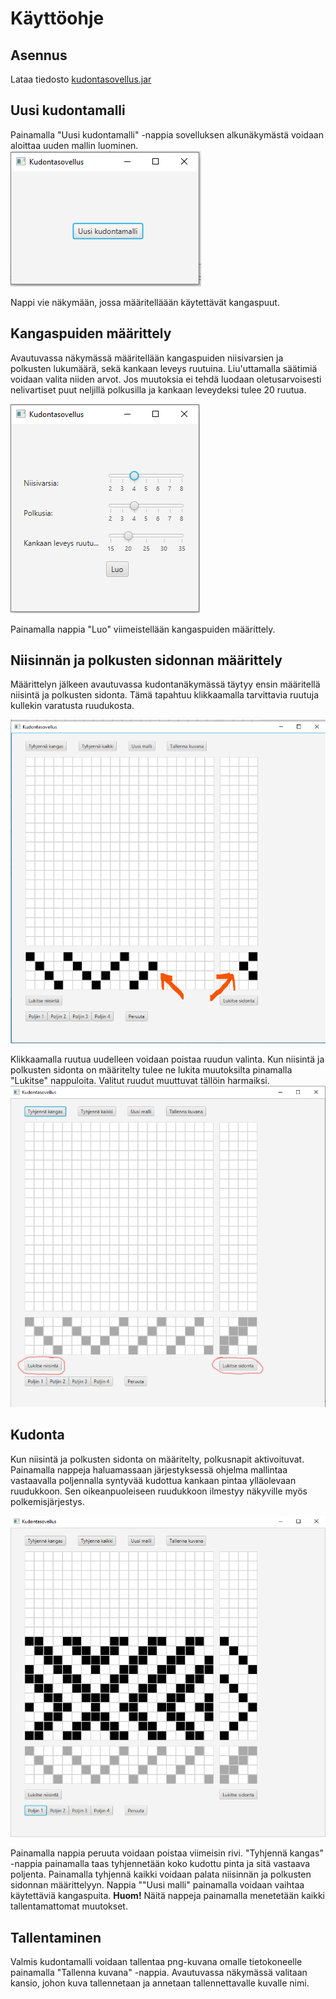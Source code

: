# Käyttöohje

## Asennus
Lataa tiedosto [kudontasovellus.jar](https://github.com/emmakamutta/ot-harjoitustyo/releases/tag/palautus)

## Uusi kudontamalli
Painamalla "Uusi kudontamalli" -nappia sovelluksen alkunäkymästä voidaan aloittaa uuden mallin luominen. 
![uusi](https://github.com/emmakamutta/ot-harjoitustyo/blob/master/dokumentaatio/kuvat/aloitusnakyma.png)

Nappi vie näkymään, jossa määritelläään käytettävät kangaspuut. 

## Kangaspuiden määrittely
Avautuvassa näkymässä määritellään kangaspuiden niisivarsien ja polkusten lukumäärä, sekä kankaan leveys ruutuina. 
Liu'uttamalla säätimiä voidaan valita niiden arvot. Jos muutoksia ei tehdä luodaan oletusarvoisesti nelivartiset puut neljillä polkusilla ja kankaan leveydeksi tulee 20 ruutua.

![maarittelynakyman kuva](https://github.com/emmakamutta/ot-harjoitustyo/blob/master/dokumentaatio/kuvat/maarittelynakyma.png)

Painamalla nappia "Luo" viimeistellään kangaspuiden määrittely.

## Niisinnän ja polkusten sidonnan määrittely
Määrittelyn jälkeen avautuvassa kudontanäkymässä täytyy ensin määritellä niisintä ja polkusten sidonta. Tämä tapahtuu klikkaamalla tarvittavia ruutuja kullekin varatusta ruudukosta.

![niisinta & sidonta ruudukot](https://github.com/emmakamutta/ot-harjoitustyo/blob/master/dokumentaatio/kuvat/niisinta%26sidonta.png)

Klikkaamalla ruutua uudelleen voidaan poistaa ruudun valinta. Kun niisintä ja polkusten sidonta on määritelty tulee ne lukita muutoksilta pinamalla "Lukitse" nappuloita. Valitut ruudut muuttuvat tällöin harmaiksi.
![lukituskuva](https://github.com/emmakamutta/ot-harjoitustyo/blob/master/dokumentaatio/kuvat/lukittu.png)

## Kudonta

Kun niisintä ja polkusten sidonta on määritelty, polkusnapit aktivoituvat. Painamalla nappeja haluamassaan järjestyksessä ohjelma mallintaa vastaavalla poljennalla syntyvää kudottua kankaan pintaa ylläolevaan ruudukkoon. Sen oikeanpuoleiseen ruudukkoon ilmestyy näkyville myös polkemisjärjestys.

![kudontaesimerkki](https://github.com/emmakamutta/ot-harjoitustyo/blob/master/dokumentaatio/kuvat/kudontaesim.png)

Painamalla nappia peruuta voidaan poistaa viimeisin rivi. "Tyhjennä kangas" -nappia painamalla taas tyhjennetään koko kudottu pinta ja sitä vastaava poljenta. Painamalla tyhjennä kaikki voidaan palata niisinnän ja polkusten sidonnan määrittelyyn. Nappia ""Uusi malli" painamalla voidaan vaihtaa käytettäviä kangaspuita. **Huom!** Näitä nappeja painamalla menetetään kaikki tallentamattomat muutokset.

## Tallentaminen

Valmis kudontamalli voidaan tallentaa png-kuvana omalle tietokoneelle painamalla "Tallenna kuvana" -nappia. Avautuvassa näkymässä valitaan kansio, johon kuva tallennetaan ja annetaan tallennettavalle kuvalle nimi. 


